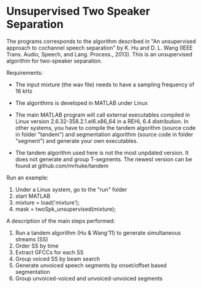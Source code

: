 Unsupervised Two Speaker Separation
===================================

The programs corresponds to the algorithm described in "An unsupervised approach to cochannel speech separation" by 
K. Hu and D. L. Wang (IEEE Trans. Audio, Speech, and Lang. Process., 2013). This is an unsupervised
algorithm for two-speaker separation.


Requirements:

- The input mixture (the wav file) needs to have a sampling frequency of 16 kHz

- The algorithms is developed in MATLAB under Linux

- The main MATLAB program will call external executables compiled in Linux version 2.6.32-358.2.1.el6.x86_64 in a REHL 6.4 distribution. In other systems, you have to compile the tandem algorithm (source code in folder "tandem") and segmentation algorithm (source code in folder "segment") and generate your own executables.

- The tandem algorithm used here is not the most unpdated version. It does not generate and group T-segments. The newest version can be found at github.com/mrhuke/tandem

Run an example:

1. Under a Linux system, go to the "run" folder
2. start MATLAB
3. mixture = load('mixture');
4. mask = twoSpk_unsupervised(mixture);


A description of the main steps performed:

1. Run a tandem algorithm (Hu & Wang'11) to generate simultaneous streams (SS)
2. Order SS by time
3. Extract GFCCs for each SS
4. Group voiced SS by beam search
5. Generate unvoiced speech segments by onset/offset based segmentation
6. Group unvoiced-voiced and unvoiced-unvoiced segments
